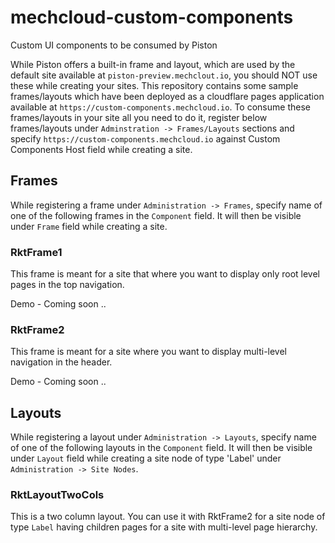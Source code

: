 # mechcloud-custom-components
Custom UI components to be consumed by Piston

While Piston offers a built-in frame and layout, which are used by the default site available at `piston-preview.mechclout.io`, you should NOT use these while creating your sites. This repository contains some sample frames/layouts which have been deployed as a cloudflare pages application available at `https://custom-components.mechcloud.io`. To consume these frames/layouts in your site all you need to do it, register below frames/layouts under `Adminstration -> Frames/Layouts` sections and specify `https://custom-components.mechcloud.io` against Custom Components Host field while creating a site.

## Frames
While registering a frame under `Administration -> Frames`, specify name of one of the following frames in the `Component` field. It will then be visible under `Frame` field while creating a site. 

### RktFrame1
This frame is meant for a site that where you want to display only root level pages in the top navigation.

Demo - Coming soon ..

### RktFrame2
This frame is meant for a site where you want to display multi-level navigation in the header. 

Demo - Coming soon ..

## Layouts
While registering a layout under `Administration -> Layouts`, specify name of one of the following layouts in the `Component` field. It will then be visible under `Layout` field while creating a site node of type 'Label' under `Administration -> Site Nodes`.

### RktLayoutTwoCols
This is a two column layout. You can use it with RktFrame2 for a site node of type `Label` having children pages for a site with multi-level page hierarchy.

